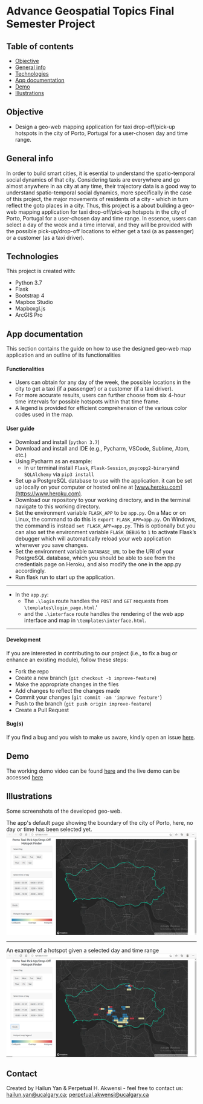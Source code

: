 # Advance Geospatial Topics Final Semester Project

## Table of contents
* [Objective](#objective)
* [General info](#general-info)
* [Technologies](#technologies)
* [App documentation](#app-documentation)
* [Demo](#demo)
* [Illustrations](#illustrations)

## Objective
* Design a geo-web mapping application for taxi drop-off/pick-up hotspots in the city of Porto, Portugal for a user-chosen day and time range. 

## General info
In order to build smart cities, it is esential to understand the spatio-temporal social dynamics of that city.
Considering taxis are everywhere and go almost anywhere in aa city at any time, their trajectory data is a good way to
understand spatio-temporal social dynamics, more specifically in the case of this project, the major movements of residents
of a city - which in turn reflect the goto places in a city. Thus, this project is a about building a geo-web mapping application 
for taxi drop-off/pick-up hotspots in the city of Porto, Portugal for a user-chosen day and time range. In essence, users can 
select a day of the week and a time interval, and they will be provided with the possible pick-up/drop-off locations to either get a taxi (a as passenger) or a customer (as a taxi driver).

## Technologies
This project is created with:
* Python 3.7
* Flask
* Bootstrap 4
* Mapbox Studio
* Mapboxgl.js 
* ArcGIS Pro

## App documentation
This section contains the guide on how to use the designed geo-web map application and an outline of its functionalities

#### Functionalities
* Users can obtain for any day of the week, the possible locations in the city to get a taxi (if a passenger) or a customer (if a taxi driver). 
* For more accurate results, users can further choose from six 4-hour time intervals for possible hotspots within that time frame.
* A legend is provided for efficient comprehension of the various color codes used in the map.

#### User guide
* Download and install (`python 3.7`)
* Download and install and IDE (e.g., Pycharm, VSCode, Sublime, Atom, etc.)
* Using Pycharm as an example:
    * In ur terminal install `Flask`, `Flask-Session`, `psycopg2-binary`and `SQLAlchemy` via `pip3 install`
* Set up a PostgreSQL database to use with the application. it can be set up locally on your computer or hosted online at [www.heroku.com](https://www.heroku.com).
* Download our repository to your working directory, and in the terminal navigate to this working directory. 
* Set the environment variable `FLASK_APP` to be `app.py`. On a Mac or on Linux, the command to do this is `export FLASK_APP=app.py`. 
On Windows, the command is instead `set FLASK_APP=app.py`. This is optionally but you can also set the environment variable `FLASK_DEBUG` to `1` to activate Flask’s debugger
which will automatically reload your web application whenever you save changes.
* Set the environment variable `DATABASE_URL` to be the URI of your PostgreSQL database, which you should be able to see from the credentials page on Heroku, and also modify the one in the app.py accordingly.
* Run flask run to start up the application.

---
* In the `app.py`: 
    * The `.\login` route handles the `POST` and `GET` requests from `\templates\login_page.html`.'
    * and the `.\interface` route handles the rendering of the web app interface and map in `\templates\interface.html`. 
---

#### Development
If you are interested in contributing to our project (i.e., to fix a bug or enhance an existing module), follow these steps:

- Fork the repo
- Create a new branch (`git checkout -b improve-feature`)
- Make the appropriate changes in the files
- Add changes to reflect the changes made
- Commit your changes (`git commit -am 'improve feature'`)
- Push to the branch (`git push origin improve-feature`)
- Create a Pull Request 

#### Bug(s)
If you find a bug and you wish to make us aware, kindly open an issue [here](https://github.com/Timeless-H/Sem_Project/issues/new).

## Demo
The working demo video can be found [here](https://youtu.be/J4h2Di2iaX0) and the live demo can be accessed [here](https://timeless-h.github.io/Sem_Project/templates/interface.html)

## Illustrations
Some screenshots of the developed geo-web. 

The app's default page showing the boundary of the city of Porto, here, no day or time has been selected yet. 
![Web map default page](./images/default_page.jpg)

---
An example of a hotspot given a selected day and time range
![Example hotspot](./images/sample.jpg)

## Contact
Created by Hailun Yan & Perpetual H. Akwensi - feel free to contact us: hailun.yan@ucalgary.ca; perpetual.akwensi@ucalgary.ca
